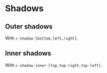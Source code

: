 # Shadows

## Outer shadows
With `c-shadow-[bottom,left,right]`.

## Inner shadows
With `c-shadow-inner-[top,top-right,top-left]`.
